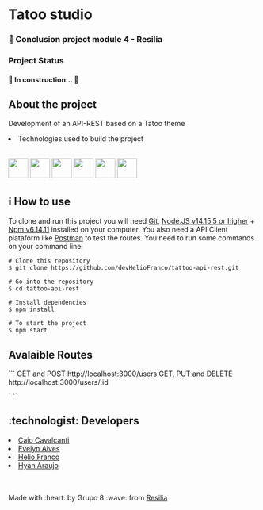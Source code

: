 <h1> Tatoo studio</h1>
<h3>🚀 Conclusion project module 4 - Resilia</h3>
<h3> Project Status</h3>
<h4> 
	🚧  In construction...  🚧
</h4>
<h2>About the project</h2>
<p> Development of an API-REST based on a Tatoo theme</p>

<li> Technologies used to build the project</li><br>
<p>
<img src="https://cdn.jsdelivr.net/gh/devicons/devicon/icons/nodejs/nodejs-original.svg" width="40" height="40" />
<img src="https://cdn.jsdelivr.net/gh/devicons/devicon/icons/npm/npm-original-wordmark.svg" width="40" height="40" />
<img src="https://cdn.jsdelivr.net/gh/devicons/devicon/icons/javascript/javascript-plain.svg" width="40" height="40"/>
<img src="https://cdn.jsdelivr.net/gh/devicons/devicon/icons/sequelize/sequelize-original.svg" width="40" height="40" />
<img src="https://cdn.jsdelivr.net/gh/devicons/devicon/icons/vscode/vscode-original.svg" width="40" height="40"/>
<img src="https://cdn.jsdelivr.net/gh/devicons/devicon/icons/mysql/mysql-original-wordmark.svg" width="40" height="40"/>
</p>
<h2>ℹ️ How to use</h2>
<p> To clone and run this project you will need <a href="https://git-scm.com/ target="_blank">Git</a>, <a href="https://nodejs.org/en/" target="_blank">Node.JS v14.15.5 or higher</a> + <a href="https://docs.npmjs.com/cli/v8/commands/npm-install" target="_blank">Npm v6.14.11<a>
installed on your computer. You also need a API Client plataform like <a href="https://www.postman.com/" target="_blank">Postman</a> to test the routes. You need to run some commands on your command line:
</p>

```
# Clone this repository
$ git clone https://github.com/devHelioFranco/tattoo-api-rest.git

# Go into the repository
$ cd tattoo-api-rest

# Install dependencies
$ npm install

# To start the project 
$ npm start

```

	
<h2> Avalaible Routes</h2>
```
GET and POST http://localhost:3000/users
GET, PUT and DELETE http://localhost:3000/users/:id
	
	```

<h2>:technologist: Developers</h2>

<li><a href="https://github.com/CaioSix">Caio Cavalcanti</i>
<li><a href="https://github.com/evelynsba">Evelyn Alves</i>
<li><a href="https://github.com/devHelioFranco">Helio Franco</i>
<li><a href="https://github.com/B34tdb">Hyan Araujo</a></li>
<br><br>

<p> Made with :heart: by Grupo 8 :wave: from <span><a href="https://www.resilia.com.br/">Resilia</a></span></p>
